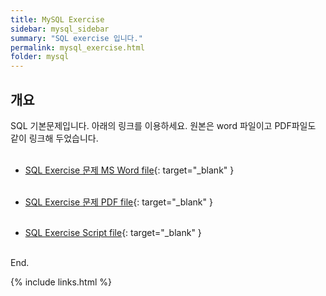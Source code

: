 ```yaml
---
title: MySQL Exercise
sidebar: mysql_sidebar
summary: "SQL exercise 입니다."
permalink: mysql_exercise.html
folder: mysql
---
```


## 개요

SQL 기본문제입니다. 아래의 링크를 이용하세요. 원본은 word 파일이고 PDF파일도 같이 링크해 두었습니다.
<br><br>

* [SQL Exercise 문제 MS Word file](https://docs.google.com/document/d/1MI7woLe4OsYn7UBSkM9GP91DQ8FmdPpv/edit?usp=share_link&ouid=118404319422348593000&rtpof=true&sd=true){: target="_blank" }
<br><br>

* [SQL Exercise 문제 PDF file](https://drive.google.com/file/d/14j_l5z2b-hDr646sTP697ydAk3GV6qqt/view?usp=share_link){: target="_blank" }
<br><br>

* [SQL Exercise Script file](https://drive.google.com/file/d/1li1M1lBuoN31UHbPqF6PXt5yMt2FGdwO/view?usp=share_link){: target="_blank" }
<br><br>

End.

{% include links.html %}
